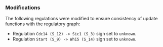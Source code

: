 ### Modifications

The following regulations were modified to ensure consistency of update functions with the regulatory graph:

 - Regulation `Cdc14 (S_12) -> Sic1 (S_3)` sign set to `unknown`.
 - Regulation `Start (S_9) -> Whi5 (S_14)` sign set to `unknown`.